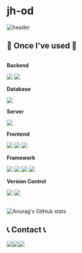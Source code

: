 # jh-od
![header](https://capsule-render.vercel.app/api?type=cylinder&color=000000&height=150&section=header&text=WELCOME&fontColor=ffffff&fontSize=70&animation=fadeIn&fontAlignY=55)



## 🔨 Once I've used 🔨
<div style="display:flex; flex-direction:column; align-items:flex-start;">
    <!-- H/W -->
    <p><strong>Backend</strong></p>
    <div>
        <img src="https://img.shields.io/badge/NVIDIA Jetson-007396?style=for-the-badge&logo=NVIDIA Jetson&logoColor=white"> 
        <img src="https://img.shields.io/badge/Arduino-6DB33F?style=for-the-badge&logo=Arduino&logoColor=white"> 
    </div>
    <!-- Database -->
    <p><strong>Database</strong></p>
    <div>
        <img src="https://img.shields.io/badge/mysql-4479A1?style=for-the-badge&logo=mysql&logoColor=white"> 
    </div>
    <!-- Server -->
    <p><strong>Server</strong></p>
    <div>
        <img src="https://img.shields.io/badge/linux-FCC624?style=for-the-badge&logo=linux&logoColor=black"> 
    </div>
    <!-- Frontend -->
    <p><strong>Frontend</strong></p>
    <div>
        <img src="https://img.shields.io/badge/html5-E34F26?style=flat-square&logo=html5&logoColor=white"> 
        <img src="https://img.shields.io/badge/css-1572B6?style=flat-square&logo=css3&logoColor=white"> 
        <img src="https://img.shields.io/badge/javascript-F7DF1E?style=flat-square&logo=javascript&logoColor=black"> 
    </div>
    <!-- Framework -->
    <p><strong>Framework</strong></p>
    <div>
        <img src="https://img.shields.io/badge/TensorFlow-E34F26?style=flat-square&logo=TensorFlow&logoColor=white"> 
        <img src="https://img.shields.io/badge/Keras-1572B6?style=flat-square&logo=Keras&logoColor=white"> 
        <img src="https://img.shields.io/badge/Torch-F7DF1E?style=flat-square&logo=Torch&logoColor=black"> 
        <img src="https://img.shields.io/badge/YOLOv8-F7DF1E?style=flat-square&logo=YOLOv8&logoColor=black">
    </div>
    <!-- Version Control -->
    <p><strong>Version Control</strong></p>
    <div>
        <img src="https://img.shields.io/badge/git-7F52FF?style=flat-square&logo=git&logoColor=white">
        <img src="https://img.shields.io/badge/GitHub-3DDC84?style=flat-square&logo=GitHub&logoColor=white">
</div><br>
</div>

![Anurag's GitHub stats](https://github-readme-stats.vercel.app/api?username=anuraghazra&show_icons=true)


## 📞 Contact 📞
<div style="display:flex; flex-direction:row;">
    <a href="mailto:dkswogns010@a.ut.ac.kr">
        <img src="https://img.shields.io/badge/Gmail-EA4335?style=for-the-badge&logo=Gmail&logoColor=white"> 
    </a>
    <a href="https://open.kakao.com/o/s6NhF9ag">
        <img src="https://img.shields.io/badge/KakaoTalk-FFCD00?style=for-the-badge&logoColor=black&logo=KakaoTalk"> 
    </a>
    <a href="https://www.instagram.com/a.j.hoon">
        <img src="https://img.shields.io/badge/Instagram-E4405F?style=for-the-badge&logo=Instagram&logoColor=white"> 
    </a>
</div><br>
